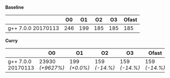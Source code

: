 **Baseline**

|                    |  O0   |  O1   |  O2   |  O3   |  Ofast
|--------------------|-------|-------|-------|-------|-------
|g++ 7.0.0 20170113  |  246  |  199  |  185  |  185  |  185





**Curry**

|                    |  O0                |  O1             |  O2             |  O3             |  Ofast
|--------------------|--------------------|-----------------|-----------------|-----------------|---------------
|g++ 7.0.0 20170113  |  23930 *(+9627%)*  |  199 *(+0.0%)*  |  159 *(-14.%)*  |  159 *(-14.%)*  |  159 *(-14.%)*





